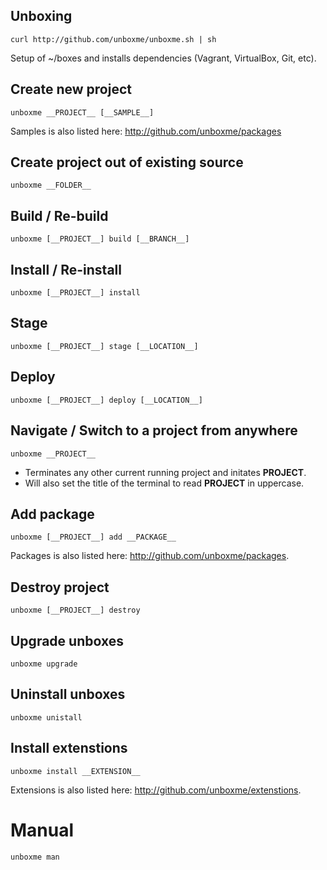 ## Unboxing

`curl http://github.com/unboxme/unboxme.sh | sh`

Setup of ~/boxes and installs dependencies (Vagrant, VirtualBox, Git, etc).

## Create new project

`unboxme __PROJECT__ [__SAMPLE__]`

Samples is also listed here: http://github.com/unboxme/packages

## Create project out of existing source

`unboxme __FOLDER__`

## Build / Re-build

`unboxme [__PROJECT__] build [__BRANCH__]`

## Install / Re-install

`unboxme [__PROJECT__] install`

## Stage

`unboxme [__PROJECT__] stage [__LOCATION__]`

## Deploy

`unboxme [__PROJECT__] deploy [__LOCATION__]`

## Navigate / Switch to a project from anywhere

`unboxme __PROJECT__`

* Terminates any other current running project and initates __PROJECT__.
* Will also set the title of the terminal to read __PROJECT__ in uppercase. 

## Add package

`unboxme [__PROJECT__] add __PACKAGE__`

Packages is also listed here: http://github.com/unboxme/packages.

## Destroy project

`unboxme [__PROJECT__] destroy`

## Upgrade unboxes

`unboxme upgrade`

## Uninstall unboxes

`unboxme unistall`

## Install extenstions

`unboxme install __EXTENSION__`

Extensions is also listed here: http://github.com/unboxme/extenstions.

# Manual

`unboxme man`
